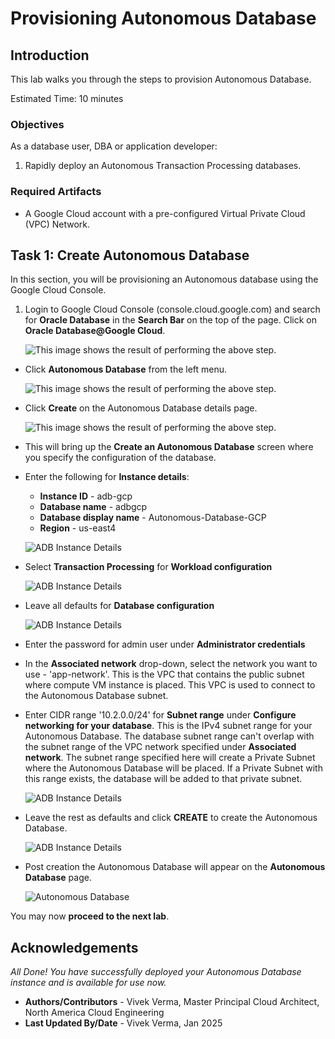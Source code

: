 
# Provisioning Autonomous Database

## Introduction

This lab walks you through the steps to provision Autonomous Database. 

Estimated Time: 10 minutes

### Objectives

As a database user, DBA or application developer:

1. Rapidly deploy an Autonomous Transaction Processing databases.

### Required Artifacts

- A Google Cloud account with a pre-configured Virtual Private Cloud (VPC) Network.

## Task 1: Create Autonomous Database

In this section, you will be provisioning an Autonomous database using the Google Cloud Console.

1.	Login to Google Cloud Console (console.cloud.google.com) and search for **Oracle Database** in the **Search Bar** on the top of the page. Click on **Oracle Database@Google Cloud**.

    ![This image shows the result of performing the above step.](./images/adb-search.png " ")

-  Click **Autonomous Database** from the left menu.

    ![This image shows the result of performing the above step.](./images/adb-menu.png " ")

- Click **Create** on the Autonomous Database details page.

    ![This image shows the result of performing the above step.](./images/adb-create.png " ")

-  This will bring up the **Create an Autonomous Database** screen where you specify the configuration of the database.

- Enter the following for **Instance details**:

    * **Instance ID** - adb-gcp
    * **Database name** - adbgcp
    * **Database display name** - Autonomous-Database-GCP
    * **Region** - us-east4

    ![ADB Instance Details](./images/adb-instance-details.png " ")

- Select **Transaction Processing** for **Workload configuration**

    ![ADB Instance Details](./images/adb-workload.png " ")

- Leave all defaults for **Database configuration**

    ![ADB Instance Details](./images/adb-database-config.png " ")

- Enter the password for admin user under **Administrator credentials**

- In the **Associated network** drop-down, select the network you want to use - 'app-network'. This is the VPC that contains the public subnet where compute VM instance is placed. This VPC is used to connect to the Autonomous Database subnet.

- Enter CIDR range '10.2.0.0/24' for **Subnet range** under **Configure networking for your database**. This is the IPv4 subnet range for your Autonomous Database. The database subnet range can't overlap with the subnet range of the VPC network specified under **Associated network**. The subnet range specified here will create a Private Subnet where the Autonomous Database will be placed. If a Private Subnet with this range exists, the database will be added to that private subnet.

    ![ADB Instance Details](./images/adb-credentials-network-cidr.png " ")

- Leave the rest as defaults and click **CREATE** to create the Autonomous Database.

    ![ADB Instance Details](./images/adb-default-create.png " ")

- Post creation the Autonomous Database will appear on the **Autonomous Database** page.

    ![Autonomous Database](./images/adb-post-create.png " ")

You may now **proceed to the next lab**.

## Acknowledgements

*All Done! You have successfully deployed your Autonomous Database instance and is available for use now.*

- **Authors/Contributors** - Vivek Verma, Master Principal Cloud Architect, North America Cloud Engineering
- **Last Updated By/Date** - Vivek Verma, Jan 2025